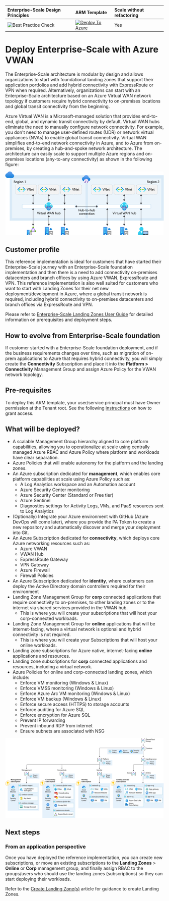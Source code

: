 
| Enterprise-Scale Design Principles | ARM Template | Scale without refactoring |
|:-------------|:--------------|:--------------|
|![Best Practice Check](https://azurequickstartsservice.blob.core.windows.net/badges/subscription-deployments/create-rg-lock-role-assignment/BestPracticeResult.svg)|[![Deploy To Azure](https://docs.microsoft.com/en-us/azure/templates/media/deploy-to-azure.svg)](https://portal.azure.com/#blade/Microsoft_Azure_CreateUIDef/CustomDeploymentBlade/uri/https%3A%2F%2Fraw.githubusercontent.com%2FAzure%2FEnterprise-Scale%2Fmain%2Fdocs%2Freference%2Fcontoso%2FarmTemplates%2Fes-vwan.json/uiFormDefinitionUri/https%3A%2F%2Fraw.githubusercontent.com%2FAzure%2FEnterprise-Scale%2Fmain%2Fdocs%2Freference%2Fcontoso%2FarmTemplates%2Fes-portal.json) | Yes |

# Deploy Enterprise-Scale with Azure VWAN

The Enterprise-Scale architecture is modular by design and allows organizations to start with foundational landing zones that support their application portfolios and add hybrid connectivity with ExpressRoute or VPN when required. Alternatively, organizations can start with an Enterprise-Scale architecture based on an Azure Virtual WAN network topology if customers require hybrid connectivity to on-premises locations and global transit connectivity from the beginning.

Azure Virtual WAN is a Microsoft-managed solution that provides end-to-end, global, and dynamic transit connectivity by default. Virtual WAN hubs eliminate the need to manually configure network connectivity. For example, you don't need to manage user-defined routes (UDR) or network virtual appliances (NVAs) to enable global transit connectivity. Virtual WAN simplifies end-to-end network connectivity in Azure, and to Azure from on-premises, by creating a hub-and-spoke network architecture. The architecture can easily scale to support multiple Azure regions and on-premises locations (any-to-any connectivity) as shown in the following figure:

![Azure Virtual WAN network topology](./media/global-transit.png)


## Customer profile

This reference implementation is ideal for customers that have started their Enterprise-Scale journey with an Enterprise-Scale foundation implementation and then there is a need to add connectivity on-premises datacenters and branch offices by using Azure VWAN, ExpressRoute and VPN. This reference implementation is also well suited for customers who want to start with Landing Zones for their net new deployment/development in Azure, where a global transit network is required, including hybrid connectivity to on-premises datacenters and branch offices via ExpressRoute and VPN.

Please refer to [Enterprise-Scale Landing Zones User Guide](https://github.com/Azure/Enterprise-Scale/wiki/Deploying-Enterprise-Scale) for detailed information on prerequisites and deployment steps.

## How to evolve from Enterprise-Scale foundation

If customer started with a Enterprise-Scale foundation deployment, and if the business requirements changes over time, such as migration of on-prem applications to Azure that requires hybrid connectivity, you will simply create the **Connectivity** Subscription and place it into the **Platform > Connectivity** Management Group and assign Azure Policy for the VWAN network topology.

## Pre-requisites

To deploy this ARM template, your user/service principal must have Owner permission at the Tenant root.
See the following [instructions](../../EnterpriseScale-Setup-azure.md) on how to grant access.

## What will be deployed?

- A scalable Management Group hierarchy aligned to core platform capabilities, allowing you to operationalize at scale using centrally managed Azure RBAC and Azure Policy where platform and workloads have clear separation.
- Azure Policies that will enable autonomy for the platform and the landing zones.
- An Azure subscription dedicated for **management**, which enables core platform capabilities at scale using Azure Policy such as:
  - A Log Analytics workspace and an Automation account
  - Azure Security Center monitoring
  - Azure Security Center (Standard or Free tier)
  - Azure Sentinel
  - Diagnostics settings for Activity Logs, VMs, and PaaS resources sent to Log Analytics
- (Optionally) Integrate your Azure environment with GitHub (Azure DevOps will come later), where you provide the PA Token to create a new repository and automatically discover and merge your deployment into Git.
- An Azure Subscription dedicated for **connectivity**, which deploys core Azure networking resources such as:
  -  Azure VWAN
  - VWAN Hub
  - ExpressRoute Gateway
  - VPN Gateway
  - Azure Firewall
  - Firewall Policies
- An Azure Subscription dedicated for **identity**, where customers can deploy the Active Directory domain controllers required for their environment
- Landing Zone Management Group for **corp** connected applications that require connectivity to on-premises, to other landing zones or to the internet via shared services provided in the VWAN hub.
  - This is where you will create your subscriptions that will host your corp-connected workloads.
- Landing Zone Management Group for **online** applications that will be internet-facing, where a virtual network is optional and hybrid connectivity is not required.
  - This is where you will create your Subscriptions that will host your online workloads.
- Landing zone subscriptions for Azure native, internet-facing **online** applications and resources.
- Landing zone subscriptions for **corp** connected applications and resources, including a virtual network.
- Azure Policies for online and corp-connected landing zones, which include:
  - Enforce VM monitoring (Windows & Linux)
  - Enforce VMSS monitoring (Windows & Linux)
  - Enforce Azure Arc VM monitoring (Windows & Linux)
  - Enforce VM backup (Windows & Linux)
  - Enforce secure access (HTTPS) to storage accounts
  - Enforce auditing for Azure SQL
  - Enforce encryption for Azure SQL
  - Prevent IP forwarding
  - Prevent inbound RDP from internet
  - Ensure subnets are associated with NSG

![Enterprise-Scale without connectivity](./media/ns-vwan.png)

## Next steps

### From an application perspective

Once you have deployed the reference implementation, you can create new subscriptions, or move an existing subscriptions to the **Landing Zones** > **Online** or **Corp**  management group, and finally assign RBAC to the groups/users who should use the landing zones (subscriptions) so they can start deploying their workloads.

Refer to the [Create Landing Zone(s)](../../EnterpriseScale-Deploy-landing-zones.md) article for guidance to create Landing Zones.


